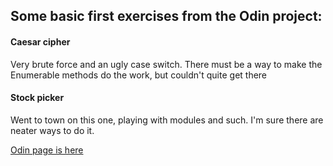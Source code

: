 ## Some basic first exercises from the Odin project:
#### Caesar cipher
Very brute force and an ugly case switch. There must be a way to make the Enumerable methods do the work, but couldn't quite get there
#### Stock picker
Went to town on this one, playing with modules and such.  I'm sure there are neater ways to do it.

[Odin page is here](http://www.theodinproject.com/ruby-programming/building-blocks?ref=lnav)